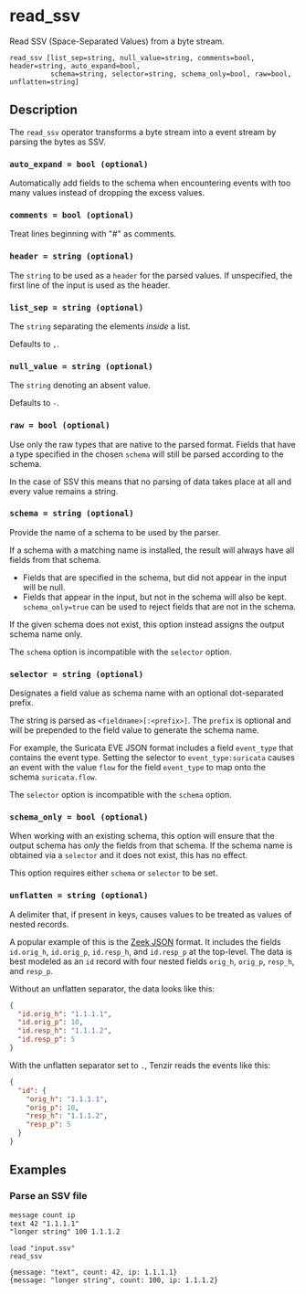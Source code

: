# read_ssv

Read SSV (Space-Separated Values) from a byte stream.

```tql
read_ssv [list_sep=string, null_value=string, comments=bool, header=string, auto_expand=bool,
          schema=string, selector=string, schema_only=bool, raw=bool, unflatten=string]
```

## Description

The `read_ssv` operator transforms a byte stream into a event stream by parsing
the bytes as SSV.

### `auto_expand = bool (optional)`

Automatically add fields to the schema when encountering events with too many
values instead of dropping the excess values.

### `comments = bool (optional)`

Treat lines beginning with "#" as comments.

### `header = string (optional)`

The `string` to be used as a `header` for the parsed values.
If unspecified, the first line of the input is used as the header.

### `list_sep = string (optional)`

The `string` separating the elements _inside_ a list.

Defaults to `,`.

### `null_value = string (optional)`

The `string` denoting an absent value.

Defaults to `-`.

### `raw = bool (optional)`

Use only the raw types that are native to the parsed format. Fields that have a type
specified in the chosen `schema` will still be parsed according to the schema.

In the case of SSV this means that no parsing of data takes place at all
and every value remains a string.

### `schema = string (optional)`

Provide the name of a schema to be used by the
parser.

If a schema with a matching name is installed, the result will always have
all fields from that schema.
* Fields that are specified in the schema, but did not appear in the input will be null.
* Fields that appear in the input, but not in the schema will also be kept. `schema_only=true`
can be used to reject fields that are not in the schema.

If the given schema does not exist, this option instead assigns the output schema name only.

The `schema` option is incompatible with the `selector` option.

### `selector = string (optional)`

Designates a field value as schema name with an optional dot-separated prefix.

The string is parsed as `<fieldname>[:<prefix>]`. The `prefix` is optional and
will be prepended to the field value to generate the schema name.

For example, the Suricata EVE JSON format includes a field
`event_type` that contains the event type. Setting the selector to
`event_type:suricata` causes an event with the value `flow` for the field
`event_type` to map onto the schema `suricata.flow`.

The `selector` option is incompatible with the `schema` option.

### `schema_only = bool (optional)`

When working with an existing schema, this option will ensure that the output
schema has *only* the fields from that schema. If the schema name is obtained via a `selector`
and it does not exist, this has no effect.

This option requires either `schema` or `selector` to be set.

### `unflatten = string (optional)`

A delimiter that, if present in keys, causes values to be treated as values of
nested records.

A popular example of this is the [Zeek JSON](read_zeek_json.md) format. It includes
the fields `id.orig_h`, `id.orig_p`, `id.resp_h`, and `id.resp_p` at the
top-level. The data is best modeled as an `id` record with four nested fields
`orig_h`, `orig_p`, `resp_h`, and `resp_p`.

Without an unflatten separator, the data looks like this:

```json title="Without unflattening"
{
  "id.orig_h": "1.1.1.1",
  "id.orig_p": 10,
  "id.resp_h": "1.1.1.2",
  "id.resp_p": 5
}
```

With the unflatten separator set to `.`, Tenzir reads the events like this:

```json title="With 'unflatten'"
{
  "id": {
    "orig_h": "1.1.1.1",
    "orig_p": 10,
    "resp_h": "1.1.1.2",
    "resp_p": 5
  }
}
```

## Examples

### Parse an SSV file

```txt title="input.ssv"
message count ip
text 42 "1.1.1.1"
"longer string" 100 1.1.1.2
```

```tql
load "input.ssv"
read_ssv
```

```tql
{message: "text", count: 42, ip: 1.1.1.1}
{message: "longer string", count: 100, ip: 1.1.1.2}
```

